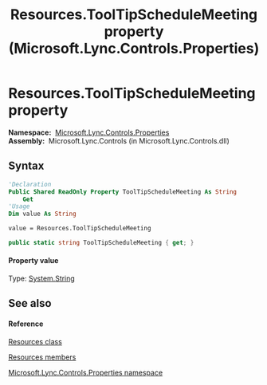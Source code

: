﻿---
title: Resources.ToolTipScheduleMeeting property  (Microsoft.Lync.Controls.Properties)
TOCTitle: 'ToolTipScheduleMeeting property '
ms:assetid: P:Microsoft.Lync.Controls.Properties.Resources.ToolTipScheduleMeeting_DI_3_UC_OCS14MrefLyncWPF
ms:mtpsurl: https://msdn.microsoft.com/en-us/library/microsoft.lync.controls.properties.resources.tooltipschedulemeeting_di_3_uc_ocs14mreflyncwpf(v=office.15)
ms:contentKeyID: 48598717
ms.date: 07/28/2014
mtps_version: v=office.15
f1_keywords:
- Microsoft.Lync.Controls.Properties.Resources.ToolTipScheduleMeeting
dev_langs:
- CSharp
- JScript
- VB
- other
---

# Resources.ToolTipScheduleMeeting property

**Namespace:**  [Microsoft.Lync.Controls.Properties](microsoft-lync-controls-properties-namespace_1.md)  
**Assembly:**  Microsoft.Lync.Controls (in Microsoft.Lync.Controls.dll)

## Syntax

``` vb
'Declaration
Public Shared ReadOnly Property ToolTipScheduleMeeting As String
    Get
'Usage
Dim value As String

value = Resources.ToolTipScheduleMeeting
```

``` csharp
public static string ToolTipScheduleMeeting { get; }
```

#### Property value

Type: [System.String](http://msdn2.microsoft.com/en-us/library/s1wwdcbf)  

## See also

#### Reference

[Resources class](resources-class-microsoft-lync-controls-properties_1.md)

[Resources members](resources-members-microsoft-lync-controls-properties_1.md)

[Microsoft.Lync.Controls.Properties namespace](microsoft-lync-controls-properties-namespace_1.md)

